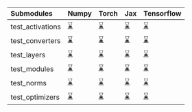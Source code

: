 | Submodules       | Numpy                                                                                                                           | Torch                                                                                                                           | Jax                                                                                                                             | Tensorflow                                                                                                                      |
|:-----------------|:--------------------------------------------------------------------------------------------------------------------------------|:--------------------------------------------------------------------------------------------------------------------------------|:--------------------------------------------------------------------------------------------------------------------------------|:--------------------------------------------------------------------------------------------------------------------------------|
| test_activations | <a href="https://github.com/unifyai/ivy/runs/7838683692?check_suite_focus=true" rel="noopener noreferrer" target="_blank">⌛</a> | <a href="https://github.com/unifyai/ivy/runs/7838684410?check_suite_focus=true" rel="noopener noreferrer" target="_blank">⌛</a> | <a href="https://github.com/unifyai/ivy/runs/7838685087?check_suite_focus=true" rel="noopener noreferrer" target="_blank">⌛</a> | <a href="https://github.com/unifyai/ivy/runs/7838685782?check_suite_focus=true" rel="noopener noreferrer" target="_blank">⌛</a> |
| test_converters  | <a href="https://github.com/unifyai/ivy/runs/7838683828?check_suite_focus=true" rel="noopener noreferrer" target="_blank">⌛</a> | <a href="https://github.com/unifyai/ivy/runs/7838684503?check_suite_focus=true" rel="noopener noreferrer" target="_blank">⌛</a> | <a href="https://github.com/unifyai/ivy/runs/7838685212?check_suite_focus=true" rel="noopener noreferrer" target="_blank">⌛</a> | <a href="https://github.com/unifyai/ivy/runs/7838685891?check_suite_focus=true" rel="noopener noreferrer" target="_blank">⌛</a> |
| test_layers      | <a href="https://github.com/unifyai/ivy/runs/7838683935?check_suite_focus=true" rel="noopener noreferrer" target="_blank">⌛</a> | <a href="https://github.com/unifyai/ivy/runs/7838684616?check_suite_focus=true" rel="noopener noreferrer" target="_blank">⌛</a> | <a href="https://github.com/unifyai/ivy/runs/7838685310?check_suite_focus=true" rel="noopener noreferrer" target="_blank">⌛</a> | <a href="https://github.com/unifyai/ivy/runs/7838685989?check_suite_focus=true" rel="noopener noreferrer" target="_blank">⌛</a> |
| test_modules     | <a href="https://github.com/unifyai/ivy/runs/7838684078?check_suite_focus=true" rel="noopener noreferrer" target="_blank">⌛</a> | <a href="https://github.com/unifyai/ivy/runs/7838684729?check_suite_focus=true" rel="noopener noreferrer" target="_blank">⌛</a> | <a href="https://github.com/unifyai/ivy/runs/7838685437?check_suite_focus=true" rel="noopener noreferrer" target="_blank">⌛</a> | <a href="https://github.com/unifyai/ivy/runs/7838686063?check_suite_focus=true" rel="noopener noreferrer" target="_blank">⌛</a> |
| test_norms       | <a href="https://github.com/unifyai/ivy/runs/7838684192?check_suite_focus=true" rel="noopener noreferrer" target="_blank">⌛</a> | <a href="https://github.com/unifyai/ivy/runs/7838684861?check_suite_focus=true" rel="noopener noreferrer" target="_blank">⌛</a> | <a href="https://github.com/unifyai/ivy/runs/7838685547?check_suite_focus=true" rel="noopener noreferrer" target="_blank">⌛</a> | <a href="https://github.com/unifyai/ivy/runs/7838686176?check_suite_focus=true" rel="noopener noreferrer" target="_blank">⌛</a> |
| test_optimizers  | <a href="https://github.com/unifyai/ivy/runs/7838684311?check_suite_focus=true" rel="noopener noreferrer" target="_blank">⌛</a> | <a href="https://github.com/unifyai/ivy/runs/7838684992?check_suite_focus=true" rel="noopener noreferrer" target="_blank">⌛</a> | <a href="https://github.com/unifyai/ivy/runs/7838685692?check_suite_focus=true" rel="noopener noreferrer" target="_blank">⌛</a> | <a href="https://github.com/unifyai/ivy/runs/7838686309?check_suite_focus=true" rel="noopener noreferrer" target="_blank">⌛</a> |